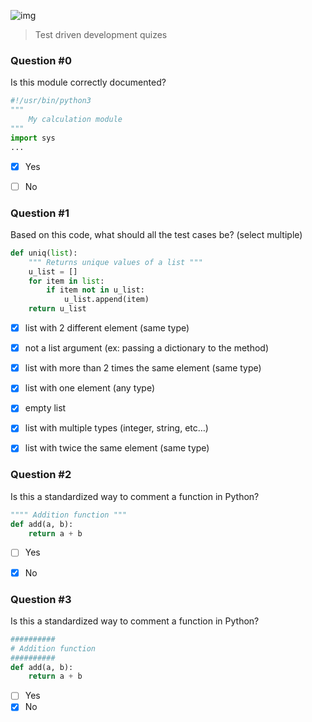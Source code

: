 ![img](https://assets.imaginablefutures.com/media/images/ALX_Logo.max-200x150.png)
> Test driven development quizes

### Question #0
Is this module correctly documented?
```python
#!/usr/bin/python3
""" 
    My calculation module
"""
import sys
...

```
* [X] Yes
* [ ] No 


### Question #1
Based on this code, what should all the test cases be? (select multiple)
```python 
def uniq(list):
    """ Returns unique values of a list """
    u_list = []
    for item in list:
        if item not in u_list:
            u_list.append(item)
    return u_list

```
* [X] list with 2 different element (same type)
* [X] not a list argument (ex: passing a dictionary to the method)
* [X] list with more than 2 times the same element (same type)
* [X] list with one element (any type)
* [X] empty list
* [X] list with multiple types (integer, string, etc…)
* [X] list with twice the same element (same type)


### Question #2
Is this a standardized way to comment a function in Python?
```python
"""" Addition function """
def add(a, b):
    return a + b

```
* [ ] Yes
* [X] No


### Question #3
Is this a standardized way to comment a function in Python?

```python 
##########
# Addition function
##########
def add(a, b):
    return a + b

```
* [ ] Yes
* [X] No